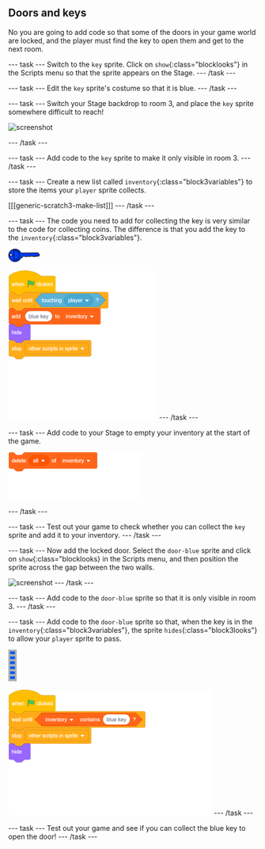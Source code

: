 ## Doors and keys

No you are going to add code so that some of the doors in your game world are locked, and the player must find the key to open them and get to the next room.

--- task ---
Switch to the `key` sprite. Click on `show`{:class="blocklooks"} in the Scripts menu so that the sprite appears on the Stage.
--- /task ---

--- task ---
Edit the `key` sprite's costume so that it is blue.
--- /task ---

--- task ---
Switch your Stage backdrop to room 3, and place the `key` sprite somewhere difficult to reach!

 ![screenshot](images/world-key.png)

--- /task ---

--- task ---
Add code to the `key` sprite to make it only visible in room 3.
--- /task ---

--- task ---
Create a new list called `inventory`{:class="block3variables"} to store the items your `player` sprite collects.

[[[generic-scratch3-make-list]]]
--- /task ---

--- task ---
The code you need to add for collecting the key is very similar to the code for collecting coins. The difference is that you add the key to the `inventory`{:class="block3variables"}.

![key](images/key.png)

![blocks_1546523572_9513135](images/blocks_1546523572_9513135.png)
--- /task ---

--- task ---
Add code to your Stage to empty your inventory at the start of the game.

![blocks_1546523574_5734954](images/blocks_1546523574_5734954.png)

--- /task ---

--- task ---
Test out your game to check whether you can collect the `key` sprite and add it to your inventory.
--- /task ---

--- task ---
Now add the locked door. Select the `door-blue` sprite and click on `show`{:class="blocklooks} in the Scripts menu, and then position the sprite across the gap between the two walls.

![screenshot](images/world-door.png)
--- /task ---

--- task ---
Add code to the `door-blue` sprite so that it is only visible in room 3.
--- /task ---

--- task ---
Add code to the `door-blue` sprite so that, when the key is in the `inventory`{:class="block3variables"}, the sprite `hides`{:class="block3looks"} to allow your `player` sprite to pass.

![door](images/door.png)

![blocks_1546523576_160459](images/blocks_1546523576_160459.png)
--- /task ---

--- task ---
Test out your game and see if you can collect the blue key to open the door!
--- /task ---

